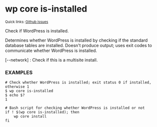 # wp core is-installed

<small>Quick links: <a href="https://github.com/issues?q=is%3Aopen+label%3Acommand%3Acore-is-installed+sort%3Aupdated-desc+org%3Awp-cli">Github issues</a></small>

Check if WordPress is installed.

Determines whether WordPress is installed by checking if the standard
database tables are installed. Doesn't produce output; uses exit codes
to communicate whether WordPress is installed.

[\--network]
: Check if this is a multisite install.

### EXAMPLES

    # Check whether WordPress is installed; exit status 0 if installed, otherwise 1
    $ wp core is-installed
    $ echo $?
    1

    # Bash script for checking whether WordPress is installed or not
    if ! $(wp core is-installed); then
        wp core install
    fi




